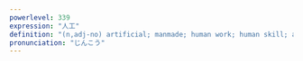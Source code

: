 ```yaml
---
powerlevel: 339
expression: "人工"
definition: "(n,adj-no) artificial; manmade; human work; human skill; artificiality; (P)"
pronunciation: "じんこう"
---
```

